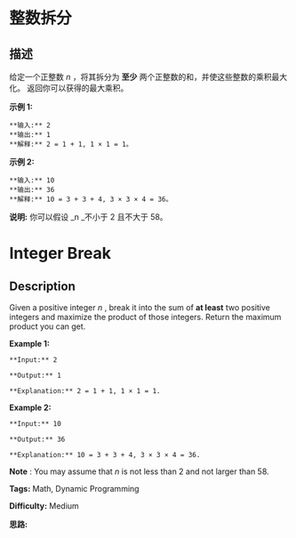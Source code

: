 # 整数拆分

## 描述

给定一个正整数  _n_ ，将其拆分为 **至少** 两个正整数的和，并使这些整数的乘积最大化。 返回你可以获得的最大乘积。

**示例 1:**

    
    
    **输入:** 2
    **输出:** 1
    **解释:** 2 = 1 + 1, 1 × 1 = 1。

**示例  2:**

    
    
    **输入:** 10
    **输出:** 36
    **解释:** 10 = 3 + 3 + 4, 3 × 3 × 4 = 36。

**说明:** 你可以假设  _n  _不小于 2 且不大于 58。



# Integer Break

## Description



Given a positive integer _n_ , break it into the sum of **at least** two positive integers and maximize the product of those integers. Return the maximum product you can get.

**Example 1:**

    
    
    **Input:** 2
    **Output:** 1
    **Explanation:** 2 = 1 + 1, 1 × 1 = 1.

**Example 2:**

    
    
    **Input:** 10
    **Output:** 36
    **Explanation:** 10 = 3 + 3 + 4, 3 × 3 × 4 = 36.

**Note** : You may assume that _n_ is not less than 2 and not larger than 58.


**Tags:** Math, Dynamic Programming

**Difficulty:** Medium

**思路:**
